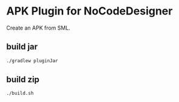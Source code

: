 # APK Plugin for NoCodeDesigner
Create an APK from SML.

## build jar
```bash
./gradlew pluginJar
```

## build zip
```bash
./build.sh
```